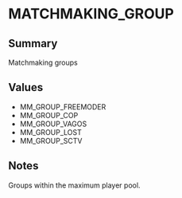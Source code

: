 # MATCHMAKING_GROUP

## Summary
Matchmaking groups

## Values
* MM_GROUP_FREEMODER
* MM_GROUP_COP
* MM_GROUP_VAGOS
* MM_GROUP_LOST
* MM_GROUP_SCTV

## Notes
Groups within the maximum player pool.